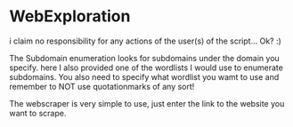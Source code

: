 # WebExploration


i claim no responsibility for any actions of the user(s) of the script... Ok? :)


The Subdomain enumeration looks for subdomains under the domain you specify.
here I also provided one of the wordlists I would use to enumerate subdomains. 
You also need to specify what wordlist you wamt to use and remember to NOT use quotationmarks of any sort!


The webscraper is very simple to use, just enter the link to the website you want to scrape.
